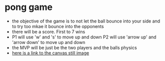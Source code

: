 # pong game 

- the objective of the game is to not let the ball bounce into your side and to try too mkae it bounce into the opponents
- there will be a score. First to 7 wins
- P1 will use 'w' and 's' to move up and down P2 will use 'arrow up' and 'arrow down' to move up and down 
- the MVP will be just be the two players and the balls physics
- [here is a link to the canvas still image](../../pong.html)
